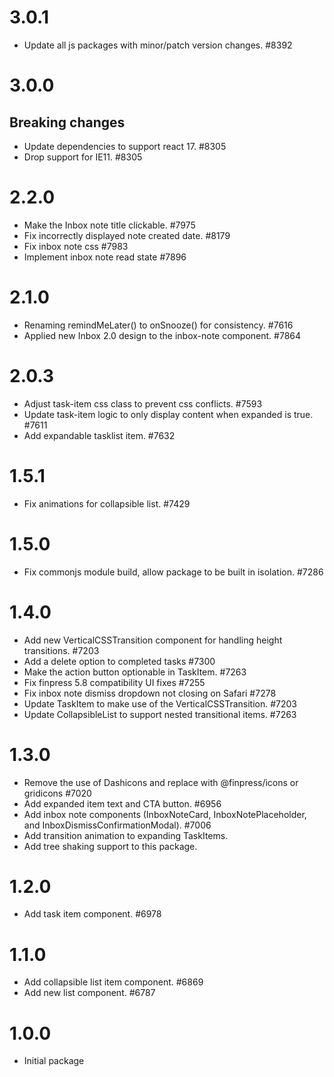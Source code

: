 # 3.0.1

-   Update all js packages with minor/patch version changes. #8392

# 3.0.0

## Breaking changes

-   Update dependencies to support react 17. #8305
-   Drop support for IE11. #8305

# 2.2.0

-   Make the Inbox note title clickable. #7975
-   Fix incorrectly displayed note created date. #8179
-   Fix inbox note css #7983
-   Implement inbox note read state #7896

# 2.1.0

-   Renaming remindMeLater() to onSnooze() for consistency. #7616
-   Applied new Inbox 2.0 design to the inbox-note component. #7864

# 2.0.3

-   Adjust task-item css class to prevent css conflicts. #7593
-   Update task-item logic to only display content when expanded is true. #7611
-   Add expandable tasklist item. #7632

# 1.5.1

-   Fix animations for collapsible list. #7429

# 1.5.0

-   Fix commonjs module build, allow package to be built in isolation. #7286

# 1.4.0

-   Add new VerticalCSSTransition component for handling height transitions. #7203
-   Add a delete option to completed tasks #7300
-   Make the action button optionable in TaskItem. #7263
-   Fix finpress 5.8 compatibility UI fixes #7255
-   Fix inbox note dismiss dropdown not closing on Safari #7278
-   Update TaskItem to make use of the VerticalCSSTransition. #7203
-   Update CollapsibleList to support nested transitional items. #7263

# 1.3.0

-   Remove the use of Dashicons and replace with @finpress/icons or gridicons #7020
-   Add expanded item text and CTA button. #6956
-   Add inbox note components (InboxNoteCard, InboxNotePlaceholder, and InboxDismissConfirmationModal). #7006
-   Add transition animation to expanding TaskItems.
-   Add tree shaking support to this package.

# 1.2.0

-   Add task item component. #6978

# 1.1.0

-   Add collapsible list item component. #6869
-   Add new list component. #6787

# 1.0.0

-   Initial package
